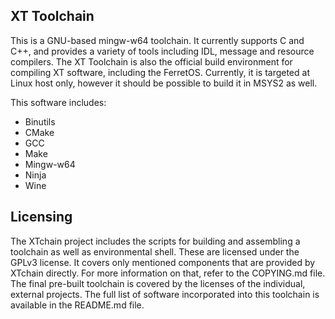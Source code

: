 ## XT Toolchain
This is a GNU-based mingw-w64 toolchain. It currently supports C and C++, and provides a variety of
tools including IDL, message and resource compilers. The XT Toolchain is also the official build
environment for compiling XT software, including the FerretOS. Currently, it is targeted at Linux
host only, however it should be possible to build it in MSYS2 as well.

This software includes:
 * Binutils
 * CMake
 * GCC
 * Make
 * Mingw-w64
 * Ninja
 * Wine

## Licensing
The XTchain project includes the scripts for building and assembling a toolchain as well as
environmental shell. These are licensed under the GPLv3 license. It covers only mentioned
components that are provided by XTchain directly. For more information on that, refer to the
COPYING.md file. The final pre-built toolchain is covered by the licenses of the individual,
external projects. The full list of software incorporated into this toolchain is available in the
README.md file.
